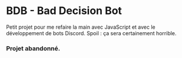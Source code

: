 # BDB - Bad Decision Bot

Petit projet pour me refaire la main avec JavaScript et avec le développement de bots Discord.
Spoil : ça sera certainement horrible.

### Projet abandonné.
